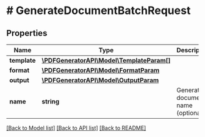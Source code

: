 # # GenerateDocumentBatchRequest

## Properties

Name | Type | Description | Notes
------------ | ------------- | ------------- | -------------
**template** | [**\PDFGeneratorAPI\Model\TemplateParam[]**](TemplateParam.md) |  | [optional]
**format** | [**\PDFGeneratorAPI\Model\FormatParam**](FormatParam.md) |  | [optional]
**output** | [**\PDFGeneratorAPI\Model\OutputParam**](OutputParam.md) |  | [optional]
**name** | **string** | Generated document name (optional) | [optional] [default to '']

[[Back to Model list]](../../README.md#models) [[Back to API list]](../../README.md#endpoints) [[Back to README]](../../README.md)

